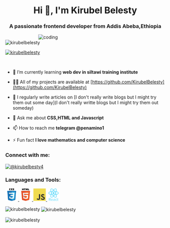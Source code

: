 <h1 align="center">Hi 👋, I'm Kirubel Belesty</h1>
<h3 align="center">A passionate frontend developer from Addis Abeba,Ethiopia</h3>
<img align="right" alt="coding" width="400" src="https://www.google.com/search?rlz=1CAZKSY_enET1064&sxsrf=AB5stBiN84gCHwZ0WWdFNTMHetO36ZHhdA:1689857978764&q=animated+coding+gif&tbm=isch&sa=X&ved=2ahUKEwjA063Eq52AAxULQvEDHQR2AtMQ0pQJegQIDRAB&biw=1536&bih=714&dpr=1.25#imgrc=sbjs4ncEQM5rkM">
<p align="left"> <img src="https://komarev.com/ghpvc/?username=kirubelbelesty&label=Profile%20views&color=0e75b6&style=flat" alt="kirubelbelesty" /> </p>

<p align="left"> <a href="https://github.com/ryo-ma/github-profile-trophy"><img src="https://github-profile-trophy.vercel.app/?username=kirubelbelesty" alt="kirubelbelesty" /></a> </p>

<p align="left"> <a href="https://twitter.com/" target="blank"><img src="https://img.shields.io/twitter/follow/?logo=twitter&style=for-the-badge" alt="" /></a> </p>

- 🌱 I’m currently learning **web dev in siltawi training institute**

- 👨‍💻 All of my projects are available at [https://github.com/KirubelBelesty](https://github.com/KirubelBelesty)

- 📝 I regularly write articles on [I don't really write blogs but I might try them out some day](I don't really writte blogs but I might try them out someday)

- 💬 Ask me about **CSS,HTML and Javascript**

- 📫 How to reach me **telegram @penamino1**

- ⚡ Fun fact **I love mathematics and computer science**

<h3 align="left">Connect with me:</h3>
<p align="left">
<a href="https://instagram.com/@kirubelbesty4" target="blank"><img align="center" src="https://raw.githubusercontent.com/rahuldkjain/github-profile-readme-generator/master/src/images/icons/Social/instagram.svg" alt="@kirubelbesty4" height="30" width="40" /></a>
</p>

<h3 align="left">Languages and Tools:</h3>
<p align="left"> <a href="https://www.w3schools.com/css/" target="_blank" rel="noreferrer"> <img src="https://raw.githubusercontent.com/devicons/devicon/master/icons/css3/css3-original-wordmark.svg" alt="css3" width="40" height="40"/> </a> <a href="https://www.w3.org/html/" target="_blank" rel="noreferrer"> <img src="https://raw.githubusercontent.com/devicons/devicon/master/icons/html5/html5-original-wordmark.svg" alt="html5" width="40" height="40"/> </a> <a href="https://developer.mozilla.org/en-US/docs/Web/JavaScript" target="_blank" rel="noreferrer"> <img src="https://raw.githubusercontent.com/devicons/devicon/master/icons/javascript/javascript-original.svg" alt="javascript" width="40" height="40"/> </a> <a href="https://reactjs.org/" target="_blank" rel="noreferrer"> <img src="https://raw.githubusercontent.com/devicons/devicon/master/icons/react/react-original-wordmark.svg" alt="react" width="40" height="40"/> </a> </p>

<p><img align="left" src="https://github-readme-stats.vercel.app/api/top-langs?username=kirubelbelesty&show_icons=true&locale=en&layout=compact" alt="kirubelbelesty" /></p>

<p>&nbsp;<img align="center" src="https://github-readme-stats.vercel.app/api?username=kirubelbelesty&show_icons=true&locale=en" alt="kirubelbelesty" /></p>

<p><img align="center" src="https://github-readme-streak-stats.herokuapp.com/?user=kirubelbelesty&" alt="kirubelbelesty" /></p>

